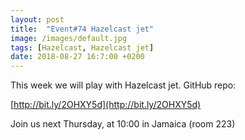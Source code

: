 ```yaml
---
layout: post
title:  "Event#74 Hazelcast jet"
image: /images/default.jpg
tags: [Hazelcast, Hazelcast jet]
date: 2018-08-27 16:7:00 +0200
---
```


This week we will play with Hazelcast jet. GitHub repo:

[http://bit.ly/2OHXY5d](http://bit.ly/2OHXY5d)

Join us next Thursday, at 10:00 in Jamaica (room 223)
